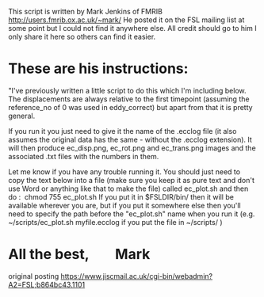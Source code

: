 This script is written by Mark Jenkins of FMRIB http://users.fmrib.ox.ac.uk/~mark/ 
He posted it on the FSL mailing list at some point but I could not find it anywhere else. 
All credit should go to him I only share it here so others can find it easier.

These are his instructions:
=========================================
"I've previously written a little script to do this which I'm including below. The displacements are always relative to the first timepoint (assuming the reference_no of 0 was used in eddy_correct) but apart from that it is pretty general.

If you run it you just need to give it the name of the .ecclog file (it also assumes the original data has the same - without the .ecclog extension). It will then produce ec_disp.png, ec_rot.png and ec_trans.png images and the associated .txt files with the numbers in them.

Let me know if you have any trouble running it. You should just need to copy the text below into a file (make sure you keep it as pure text and don't use Word or anything like that to make the file) called ec_plot.sh and then do :
 chmod 755 ec_plot.sh
If you put it in $FSLDIR/bin/ then it will be available wherever you are, but if you put it somewhere else then you'll need to specify the path before the "ec_plot.sh" name when you run it  (e.g.   ~/scripts/ec_plot.sh myfile.ecclog if you put the file in ~/scripts/ )

All the best,
       Mark 
=======================================
original posting https://www.jiscmail.ac.uk/cgi-bin/webadmin?A2=FSL;b864bc43.1101